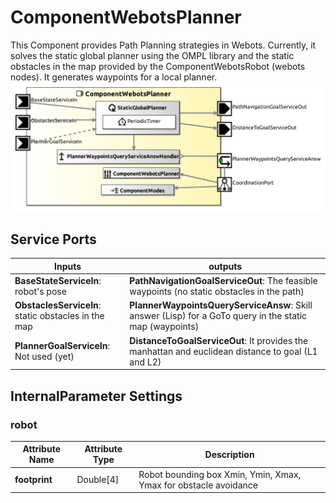 # ComponentWebotsPlanner

This Component provides Path Planning strategies in Webots. Currently, it solves the static global planner using the OMPL library and the static obstacles in the map provided by the ComponentWebotsRobot (webots nodes). It generates waypoints for a local planner.
![ComponentWebotsPlanner](model/ComponentWebotsPlannerComponentDefinition.jpg)

## Service Ports

| Inputs  | outputs |
| ------- | ------- |
| **BaseStateServiceIn**: robot's pose | **PathNavigationGoalServiceOut**: The feasible waypoints (no static obstacles in the path) |
| **ObstaclesServiceIn**: static obstacles in the map | **PlannerWaypointsQueryServiceAnsw**: Skill answer (Lisp) for a GoTo query in the static map (waypoints) |
| **PlannerGoalServiceIn**: Not used (yet) | **DistanceToGoalServiceOut**: It provides the manhattan and euclidean distance to goal (L1 and L2) |


## InternalParameter Settings

### robot

| Attribute Name | Attribute Type | Description |
|----------------|----------------|-------------|
| **footprint** | Double[4] | Robot bounding box Xmin, Ymin, Xmax, Ymax for obstacle avoidance |